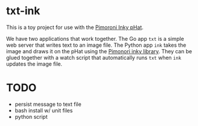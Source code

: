 # txt-ink

This is a toy project for use with the [Pimoroni Inky pHat](https://shop.pimoroni.com/products/inky-phat).

We have two applications that work together. The Go app `txt` is a simple web server that writes text to an image file. The Python app `ink` takes the image and draws it on the pHat using the [Pimonori inky library](https://github.com/pimoroni/inky). They can be glued together with a watch script that automatically runs `txt` when `ink` updates the image file.


# TODO

- persist message to text file
- bash install w/ unit files
- python script
